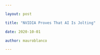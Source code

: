 ```yaml
---

layout: post

title: "NVIDIA Proves That AI Is Jolting"

date: 2020-10-01

author: mauroblanco

---
```

